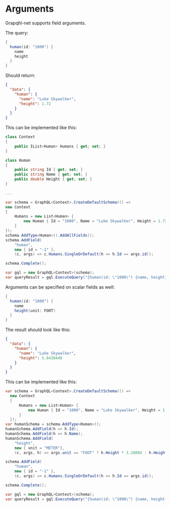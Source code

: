 # Arguments

Grapqhl-net supports field arguments.

The query:
```csharp
{
  human(id: "1000") {
    name
    height
  }
}
```
Should return:
```json
{
  "data": {
    "human": {
      "name": "Luke Skywalker",
      "height": 1.72
    }
  }
}
```

This can be implemented like this:

```csharp
class Context
{
    public IList<Human> Humans { get; set; }
}

class Human
{
    public string Id { get; set; }
    public string Name { get; set; }
    public double Height { get; set; }
}

...

var schema = GraphQL<Context>.CreateDefaultSchema(() =>
new Context
{
    Humans = new List<Human> {
        new Human { Id = "1000", Name = "Luke Skywalker", Height = 1.72 }
    }
});
schema.AddType<Human>().AddAllFields();
schema.AddField(
    "human",
    new { id = "-1" },
    (c, args) => c.Humans.SingleOrDefault(h => h.Id == args.id));

schema.Complete();

var gql = new GraphQL<Context>(schema);
var queryResult = gql.ExecuteQuery("{human(id: \"1000\") {name, height}}");
```
Arguments can be specified on scalar fields as well:
```csharp
{
  human(id: "1000") {
    name
    height(unit: FOOT)
  }
}
```
The result should look like this:
```json
{
  "data": {
    "human": {
      "name": "Luke Skywalker",
      "height": 5.6430448
    }
  }
}
```

This can be implemented like this:

```csharp
var schema = GraphQL<Context>.CreateDefaultSchema(() =>
  new Context
  {
      Humans = new List<Human> {
          new Human { Id = "1000", Name = "Luke Skywalker", Height = 1.72 }
      }
  });
var humanSchema = schema.AddType<Human>();
humanSchema.AddField(h => h.Id);
humanSchema.AddField(h => h.Name);
humanSchema.AddField(
    "height", 
    new { unit = "METER"}, 
    (c, args, h) => args.unit == "FOOT" ? h.Height * 3.28084 : h.Height);

schema.AddField(
    "human",
    new { id = "-1" },
    (c, args) => c.Humans.SingleOrDefault(h => h.Id == args.id));

schema.Complete();

var gql = new GraphQL<Context>(schema);
var queryResult = gql.ExecuteQuery("{human(id: \"1000\") {name, height(unit: \"FOOT\")}}");
```